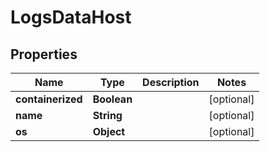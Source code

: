 

# LogsDataHost


## Properties

| Name | Type | Description | Notes |
|------------ | ------------- | ------------- | -------------|
|**containerized** | **Boolean** |  |  [optional] |
|**name** | **String** |  |  [optional] |
|**os** | **Object** |  |  [optional] |




